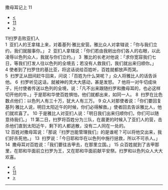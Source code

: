 ﻿





 撒母耳记上 11




* [<](bible/1SA10.md)
* [11](bible/1SA.md)
* [>](bible/1SA12.md)



 
11扫罗击败亚扪人  
1  亚扪人的王拿辖上来，对着基列·雅比安营。雅比众人对拿辖说：「你与我们立约，我们就服事你。」 
2  亚扪人拿辖说：「你们若由我剜出你们各人的右眼，以此凌辱以色列众人，我就与你们立约。」 
3  雅比的长老对他说：「求你宽容我们七日，等我们打发人往以色列的全境去；若没有人救我们，我们就出来归顺你。」 
4 使者到了扫罗住的基比亚，将这话说给百姓听，百姓就都放声而哭。  
5  扫罗正从田间赶牛回来，问说：「百姓为什么哭呢？」众人将雅比人的话告诉他。 
6  扫罗听见这话，就被神的灵大大感动，甚是发怒。 
7 他将一对牛切成块子，托付使者传送以色列的全境，说：「凡不出来跟随扫罗和撒母耳的，也必这样切开他的牛。」于是耶和华使百姓惧怕，他们就都出来，如同一人。 
8  扫罗在比色数点他们：以色列人有三十万，犹大人有三万。 
9 众人对那使者说：「你们要回复基列·雅比人说，明日太阳近午的时候，你们必得解救。」使者回去告诉雅比人，他们就欢喜了。 
10 于是雅比人对亚扪人说：「明日我们出来归顺你们，你们可以随意待我们。」 
11 第二日，扫罗将百姓分为三队，在晨更的时候入了亚扪人的营，击杀他们直到太阳近午，剩下的人都逃散，没有二人同在一处的。  
12 百姓对撒母耳说：「那说『扫罗岂能管理我们』的是谁呢？可以将他交出来，我们好杀死他。」 
13  扫罗说：「今日耶和华在以色列中施行拯救，所以不可杀人。」 
14  撒母耳对百姓说：「我们要往吉甲去，在那里立国。」 
15 众百姓就到了吉甲那里，在耶和华面前立扫罗为王，又在耶和华面前献平安祭。扫罗和以色列众人大大欢喜。 
* [<](bible/1SA10.md)
* [11](bible/1SA.md)
* [>](bible/1SA12.md)





---









